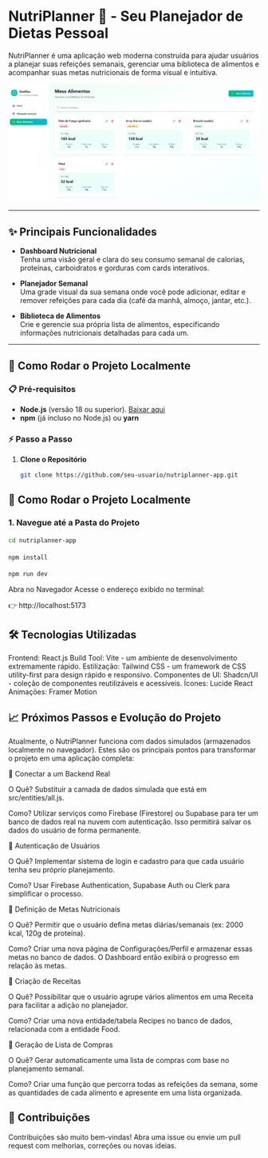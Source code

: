 # NutriPlanner 🍏 - Seu Planejador de Dietas Pessoal

NutriPlanner é uma aplicação web moderna construída para ajudar usuários a planejar suas refeições semanais, gerenciar uma biblioteca de alimentos e acompanhar suas metas nutricionais de forma visual e intuitiva.

![Screenshot do Dashboard do NutriPlanner](./src/assets/dashnutri.png)  

---

## ✨ Principais Funcionalidades

- **Dashboard Nutricional**  
  Tenha uma visão geral e clara do seu consumo semanal de calorias, proteínas, carboidratos e gorduras com cards interativos.

- **Planejador Semanal**  
  Uma grade visual da sua semana onde você pode adicionar, editar e remover refeições para cada dia (café da manhã, almoço, jantar, etc.).

- **Biblioteca de Alimentos**  
  Crie e gerencie sua própria lista de alimentos, especificando informações nutricionais detalhadas para cada um.

---

## 🚀 Como Rodar o Projeto Localmente

### 📋 Pré-requisitos

- **Node.js** (versão 18 ou superior). [Baixar aqui](https://nodejs.org)  
- **npm** (já incluso no Node.js) ou **yarn**

### ⚡ Passo a Passo

1. **Clone o Repositório**

   ```bash
   git clone https://github.com/seu-usuario/nutriplanner-app.git

## 🚀 Como Rodar o Projeto Localmente

### 1. Navegue até a Pasta do Projeto
  
  ```bash
  cd nutriplanner-app

  npm install

  npm run dev
  ```

Abra no Navegador
Acesse o endereço exibido no terminal:

👉 http://localhost:5173

## 🛠️ Tecnologias Utilizadas

Frontend: React.js
Build Tool: Vite - um ambiente de desenvolvimento extremamente rápido.
Estilização: Tailwind CSS - um framework de CSS utility-first para design rápido e responsivo.
Componentes de UI: Shadcn/UI - coleção de componentes reutilizáveis e acessíveis.
Ícones: Lucide React
Animações: Framer Motion

## 📈 Próximos Passos e Evolução do Projeto

Atualmente, o NutriPlanner funciona com dados simulados (armazenados localmente no navegador). Estes são os principais pontos para transformar o projeto em uma aplicação completa:

🔹 Conectar a um Backend Real

O Quê? Substituir a camada de dados simulada que está em src/entities/all.js.

Como? Utilizar serviços como Firebase (Firestore) ou Supabase para ter um banco de dados real na nuvem com autenticação. Isso permitirá salvar os dados do usuário de forma permanente.

🔹 Autenticação de Usuários

O Quê? Implementar sistema de login e cadastro para que cada usuário tenha seu próprio planejamento.

Como? Usar Firebase Authentication, Supabase Auth ou Clerk para simplificar o processo.

🔹 Definição de Metas Nutricionais

O Quê? Permitir que o usuário defina metas diárias/semanais (ex: 2000 kcal, 120g de proteína).

Como? Criar uma nova página de Configurações/Perfil e armazenar essas metas no banco de dados. O Dashboard então exibirá o progresso em relação às metas.

🔹 Criação de Receitas

O Quê? Possibilitar que o usuário agrupe vários alimentos em uma Receita para facilitar a adição no planejador.

Como? Criar uma nova entidade/tabela Recipes no banco de dados, relacionada com a entidade Food.

🔹 Geração de Lista de Compras

O Quê? Gerar automaticamente uma lista de compras com base no planejamento semanal.

Como? Criar uma função que percorra todas as refeições da semana, some as quantidades de cada alimento e apresente em uma lista organizada.

## 📌 Contribuições

Contribuições são muito bem-vindas!
Abra uma issue ou envie um pull request com melhorias, correções ou novas ideias.
 
